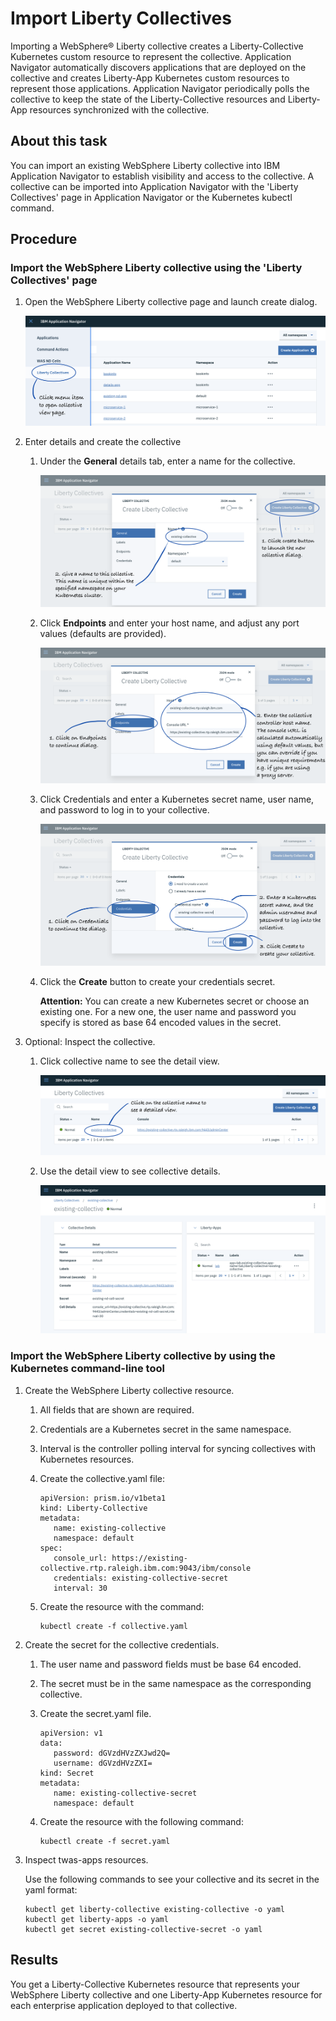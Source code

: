 # Import Liberty Collectives

Importing a WebSphere® Liberty collective creates a Liberty-Collective Kubernetes custom resource to represent the collective.
Application Navigator automatically discovers applications that are deployed on the collective and creates Liberty-App Kubernetes custom resources to represent those applications.
Application Navigator periodically polls the collective to keep the state of the Liberty-Collective resources and Liberty-App resources synchronized with the collective.

## About this task

You can import an existing WebSphere Liberty collective into IBM Application Navigator to establish 
visibility and access to the collective. A collective can be imported 
into Application Navigator with the 'Liberty Collectives' page in Application Navigator or the Kubernetes kubectl command.

## Procedure

### Import the WebSphere Liberty collective using the 'Liberty Collectives' page

  1. Open the WebSphere Liberty collective page and launch create dialog.

     ![](images/importcollective.1.png?raw=true)

  1. Enter details and create the collective

     1. Under the **General** details tab, enter a name for the collective.

        ![](images/importcollective.2.png?raw=true)

     1. Click **Endpoints** and enter your host name, and adjust any port values (defaults are provided).

        ![](images/importcollective.3.png?raw=true)

     1. Click Credentials and enter a Kubernetes secret name, user name, and password to log in to your collective.

         ![](images/importcollective.4.png?raw=true)

     1. Click the **Create** button to create your credentials secret.

        **Attention:** You can create a new Kubernetes secret or choose an existing one. For a new one, the user name and 
        password you specify is stored as base 64 encoded values in the secret.

  1. Optional: Inspect the collective.

     1. Click collective name to see the detail view.

        ![](images/importcollective.5.png?raw=true)

     1. Use the detail view to see collective details.

        ![](images/importcollective.6.png?raw=true)


### Import the WebSphere Liberty collective by using the Kubernetes command-line tool

1.	Create the WebSphere Liberty collective resource.
    1. All fields that are shown are required.
    1. Credentials are a Kubernetes secret in the same namespace.
    1. Interval is the controller polling interval for syncing collectives with Kubernetes resources.
    1. Create the collective.yaml file:

       ```
       apiVersion: prism.io/v1beta1
       kind: Liberty-Collective
       metadata:
          name: existing-collective
          namespace: default
       spec:
          console_url: https://existing-collective.rtp.raleigh.ibm.com:9043/ibm/console
          credentials: existing-collective-secret
          interval: 30
       ```

    1. Create the resource with the command:

       ```
       kubectl create -f collective.yaml
       ```
    
1. Create the secret for the collective credentials.
   1. The user name and password fields must be base 64 encoded.
   1. The secret must be in the same namespace as the corresponding collective.
   1. Create the secret.yaml file.

      ```
      apiVersion: v1
      data:
         password: dGVzdHVzZXJwd2Q=
         username: dGVzdHVzZXI=
      kind: Secret
      metadata:
         name: existing-collective-secret
         namespace: default
      ```

   1. Create the resource with the following command:

      ```
      kubectl create -f secret.yaml
      ```
   
1.	Inspect twas-apps resources.

    Use the following commands to see your collective and its secret in the yaml format:

    ```
    kubectl get liberty-collective existing-collective -o yaml
    kubectl get liberty-apps -o yaml
    kubectl get secret existing-collective-secret -o yaml
    ```

## Results

You get a Liberty-Collective Kubernetes resource that represents your WebSphere Liberty collective and
one Liberty-App Kubernetes resource for each enterprise application deployed to that collective.

